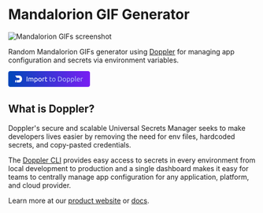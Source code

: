 # Mandalorion GIF Generator

![Mandalorion GIFs screenshot](https://repository-images.githubusercontent.com/379081767/a7410806-d70e-43b5-965d-2d954ced4269)

Random Mandalorion GIFs generator using [Doppler](https://www.doppler.com) for managing app configuration and secrets via environment variables.

<a href="https://dashboard.doppler.com/workplace/template/import?template=https%3A%2F%2Fgithub.com%2FDopplerUniversity%2Fmandalorion-gifs-node%2Fblob%2Fmain%2Fdoppler-template.yaml"/><img src="https://raw.githubusercontent.com/DopplerHQ/app-config-templates/main/import-to-doppler.png" width="166" height="32" alt="Import to Doppler" /></a>

## What is Doppler?

Doppler's secure and scalable Universal Secrets Manager seeks to make developers lives easier by removing the need for env files, hardcoded secrets, and copy-pasted credentials.

The [Doppler CLI](https://docs.doppler.com/docs) provides easy access to secrets in every environment from local development to production and a single dashboard makes it easy for teams to centrally manage app configuration for any application, platform, and cloud provider.

Learn more at our [product website](https://doppler.com) or [docs](https://docs.doppler.com/docs/).
